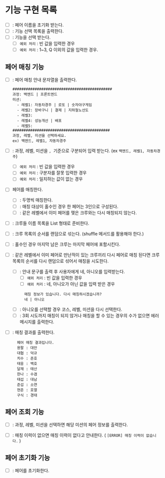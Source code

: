 # 기능 구현 목록
- [ ] : 페어 이름을 초기화 받는다.
- [ ] : 기능 선택 목록을 출력한다.
- [ ] : 기능을 선택 받는다.
  - [ ] `예외 처리` : 빈 값을 입력한 경우
  - [ ] `예외 처리` : 1~3, Q 이외의 값을 입력한 경우.

## 페어 매칭 기능
- [ ] : 페어 매칭 안내 문자열을 출력한다.
    ```
    #############################################
    과정: 백엔드 | 프론트엔드
    미션:
      - 레벨1: 자동차경주 | 로또 | 숫자야구게임
      - 레벨2: 장바구니 | 결제 | 지하철노선도
      - 레벨3: 
      - 레벨4: 성능개선 | 배포
      - 레벨5: 
    ############################################
    과정, 레벨, 미션을 선택하세요.
    ex) 백엔드, 레벨1, 자동차경주
    ```
- [ ] : 과정, 레벨, 미션을 `, `기준으로 구분되어 입력 받는다. (ex `백엔드, 레벨1, 자동차경주`)
  - [ ] `예외 처리` : 빈 값을 입력한 경우
  - [ ] `예외 처리` : 구분자를 잘못 입력한 경우
  - [ ] `예외 처리` : 일치하는 값이 없는 경우
- [ ] 페어를 매칭한다.
  - [ ] : 두명씩 매칭한다.
  - [ ] : 매칭 대상이 홀수인 경우 한 페어는 3인으로 구성된다.
  - [ ] : 같은 레벨에서 이미 페어를 맺은 크루와는 다시 매칭되지 않는다.

- [ ] : 크루들 이름 목록을 List<String> 형태로 준비한다.
- [ ] : 크루 목록의 순서를 랜덤으로 섞는다. (shuffle 메서드를 활용해야 한다.)
- [ ] : 홀수인 경우 마지막 남은 크루는 마지막 페어에 포함시킨다.

- [ ] : 같은 레벨에서 이미 페어로 만난적이 있는 크루끼리 다시 페어로 매칭 된다면 크루 목록의 순서를 다시 랜덤으로 섞어서 매칭을 시도한다.
  - [ ] : 안내 문구를 출력 후 사용자에게 네, 아니오를 입력받는다.
    - [ ] `예외 처리` : 빈 값을 입력한 경우 
    - [ ] `예외 처리` : 네, 아니오가 아닌 값을 입력 받은 경우
    ```text
      매칭 정보가 있습니다. 다시 매칭하시겠습니까?
      네 | 아니오
    ```
  - [ ] : 아니오를 선택할 경우 코스, 레벨, 미션을 다시 선택한다.
  - [ ] : 3회 시도까지 매칭이 되지 않거나 매칭을 할 수 있는 경우의 수가 없으면 에러 메시지를 출력한다.

- [ ] : 매칭 결과를 출력한다.
  ```text
    페어 매칭 결과입니다.
    용팔 : 대만
    대협 : 덕규
    치수 : 준호
    태웅 : 백호
    달재 : 태산
    한나 : 수겸
    태섭 : 대남
    준섭 : 소연
    현준 : 호열
    구식 : 경태
  ```

## 페어 조회 기능
- [ ] : 과정, 레벨, 미션을 선택하면 해당 미션의 페어 정보를 출력한다.
- [ ] : 매칭 이력이 없으면 매칭 이력이 없다고 안내한다. ( `[ERROR] 매칭 이력이 없습니다.` )


## 페어 초기화 기능
- [ ] : 페어를 초기화한다.

